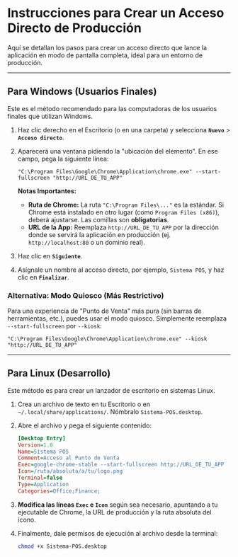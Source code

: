 # Instrucciones para Crear un Acceso Directo de Producción

Aquí se detallan los pasos para crear un acceso directo que lance la aplicación en modo de pantalla completa, ideal para un entorno de producción.

---

## Para Windows (Usuarios Finales)

Este es el método recomendado para las computadoras de los usuarios finales que utilizan Windows.

1.  Haz clic derecho en el Escritorio (o en una carpeta) y selecciona **`Nuevo`** > **`Acceso directo`**.

2.  Aparecerá una ventana pidiendo la "ubicación del elemento". En ese campo, pega la siguiente línea:

    ```
    "C:\Program Files\Google\Chrome\Application\chrome.exe" --start-fullscreen "http://URL_DE_TU_APP"
    ```

    **Notas Importantes:**
    *   **Ruta de Chrome:** La ruta `"C:\Program Files\..."` es la estándar. Si Chrome está instalado en otro lugar (como `Program Files (x86)`), deberá ajustarse. Las comillas son **obligatorias**.
    *   **URL de la App:** Reemplaza `http://URL_DE_TU_APP` por la dirección donde se servirá la aplicación en producción (ej. `http://localhost:80` o un dominio real).

3.  Haz clic en **`Siguiente`**.

4.  Asígnale un nombre al acceso directo, por ejemplo, `Sistema POS`, y haz clic en **`Finalizar`**.

### Alternativa: Modo Quiosco (Más Restrictivo)

Para una experiencia de "Punto de Venta" más pura (sin barras de herramientas, etc.), puedes usar el modo quiosco. Simplemente reemplaza `--start-fullscreen` por `--kiosk`:

```
"C:\Program Files\Google\Chrome\Application\chrome.exe" --kiosk "http://URL_DE_TU_APP"
```

---

## Para Linux (Desarrollo)

Este método es para crear un lanzador de escritorio en sistemas Linux.

1.  Crea un archivo de texto en tu Escritorio o en `~/.local/share/applications/`. Nómbralo `Sistema-POS.desktop`.

2.  Abre el archivo y pega el siguiente contenido:

    ```ini
    [Desktop Entry]
    Version=1.0
    Name=Sistema POS
    Comment=Acceso al Punto de Venta
    Exec=google-chrome-stable --start-fullscreen http://URL_DE_TU_APP
    Icon=/ruta/absoluta/a/tu/logo.png
    Terminal=false
    Type=Application
    Categories=Office;Finance;
    ```

3.  **Modifica las líneas `Exec` e `Icon`** según sea necesario, apuntando a tu ejecutable de Chrome, la URL de producción y la ruta absoluta del ícono.

4.  Finalmente, dale permisos de ejecución al archivo desde la terminal:
    ```bash
    chmod +x Sistema-POS.desktop
    ```
